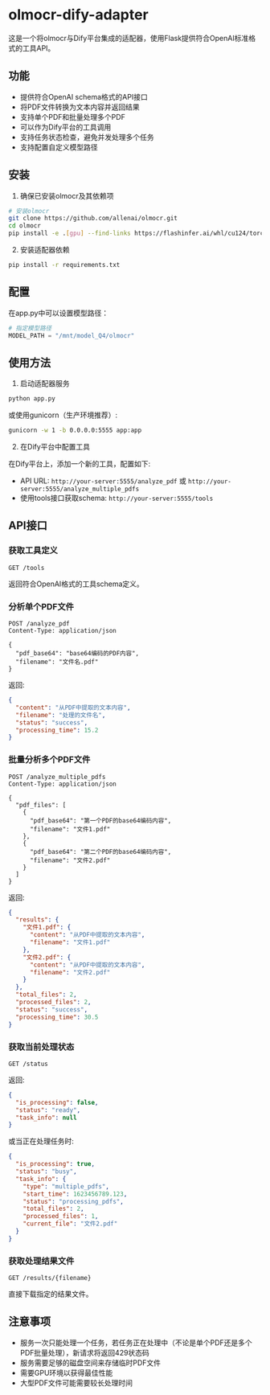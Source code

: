 # olmocr-dify-adapter

这是一个将olmocr与Dify平台集成的适配器，使用Flask提供符合OpenAI标准格式的工具API。

## 功能

- 提供符合OpenAI schema格式的API接口
- 将PDF文件转换为文本内容并返回结果
- 支持单个PDF和批量处理多个PDF
- 可以作为Dify平台的工具调用
- 支持任务状态检查，避免并发处理多个任务
- 支持配置自定义模型路径

## 安装

1. 确保已安装olmocr及其依赖项

```bash
# 安装olmocr
git clone https://github.com/allenai/olmocr.git
cd olmocr
pip install -e .[gpu] --find-links https://flashinfer.ai/whl/cu124/torch2.4/flashinfer/
```

2. 安装适配器依赖

```bash
pip install -r requirements.txt
```

## 配置

在app.py中可以设置模型路径：

```python
# 指定模型路径
MODEL_PATH = "/mnt/model_Q4/olmocr"
```

## 使用方法

1. 启动适配器服务

```bash
python app.py
```

或使用gunicorn（生产环境推荐）:

```bash
gunicorn -w 1 -b 0.0.0.0:5555 app:app
```

2. 在Dify平台中配置工具

在Dify平台上，添加一个新的工具，配置如下:

- API URL: `http://your-server:5555/analyze_pdf` 或 `http://your-server:5555/analyze_multiple_pdfs`
- 使用tools接口获取schema: `http://your-server:5555/tools`

## API接口

### 获取工具定义

```
GET /tools
```

返回符合OpenAI格式的工具schema定义。

### 分析单个PDF文件

```
POST /analyze_pdf
Content-Type: application/json

{
  "pdf_base64": "base64编码的PDF内容",
  "filename": "文件名.pdf"
}
```

返回:

```json
{
  "content": "从PDF中提取的文本内容",
  "filename": "处理的文件名",
  "status": "success",
  "processing_time": 15.2
}
```

### 批量分析多个PDF文件

```
POST /analyze_multiple_pdfs
Content-Type: application/json

{
  "pdf_files": [
    {
      "pdf_base64": "第一个PDF的base64编码内容",
      "filename": "文件1.pdf"
    },
    {
      "pdf_base64": "第二个PDF的base64编码内容",
      "filename": "文件2.pdf"
    }
  ]
}
```

返回:

```json
{
  "results": {
    "文件1.pdf": {
      "content": "从PDF中提取的文本内容",
      "filename": "文件1.pdf"
    },
    "文件2.pdf": {
      "content": "从PDF中提取的文本内容",
      "filename": "文件2.pdf"
    }
  },
  "total_files": 2,
  "processed_files": 2,
  "status": "success",
  "processing_time": 30.5
}
```

### 获取当前处理状态

```
GET /status
```

返回:

```json
{
  "is_processing": false,
  "status": "ready",
  "task_info": null
}
```

或当正在处理任务时:

```json
{
  "is_processing": true,
  "status": "busy",
  "task_info": {
    "type": "multiple_pdfs",
    "start_time": 1623456789.123,
    "status": "processing_pdfs",
    "total_files": 2,
    "processed_files": 1,
    "current_file": "文件2.pdf"
  }
}
```

### 获取处理结果文件

```
GET /results/{filename}
```

直接下载指定的结果文件。

## 注意事项

- 服务一次只能处理一个任务，若任务正在处理中（不论是单个PDF还是多个PDF批量处理），新请求将返回429状态码
- 服务需要足够的磁盘空间来存储临时PDF文件
- 需要GPU环境以获得最佳性能
- 大型PDF文件可能需要较长处理时间 